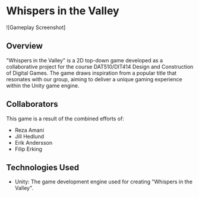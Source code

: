 # Whispers in the Valley

![Gameplay Screenshot]

## Overview
"Whispers in the Valley" is a 2D top-down game developed as a collaborative project for the course DAT510/DIT414 Design and Construction of Digital Games. The game draws inspiration from a popular title that resonates with our group, aiming to deliver a unique gaming experience within the Unity game engine.

## Collaborators
This game is a result of the combined efforts of:
- Reza Amani
- Jill Hedlund
- Erik Andersson
- Filip Erking

## Technologies Used
- Unity: The game development engine used for creating "Whispers in the Valley".


